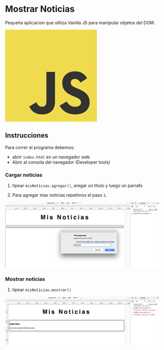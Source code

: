 # Mostrar Noticias

Pequeña aplicacion que utiliza Vanilla JS para manipular objetos del DOM.

![Vanilla JS Logo](images/js.png)


## Instrucciones

Para correr el programa debemos:

- abrir `index.html` en un navegador web
- Abrir al consola del navegador (Developer tools)

### Cargar noticias

1. tipear `misNoticias.agregar()`, aregar un titulo y luego un parrafo

2. Para agregar mas noticias repetimos el paso `1`.

![Ejemplo de carga de noticias](images/cargar-noticias.png)

### Mostrar noticias

1. tipear `misNoticias.mostrar()`

![Ejemplo de muestra de noticias](images/mostrar-noticias.png)



